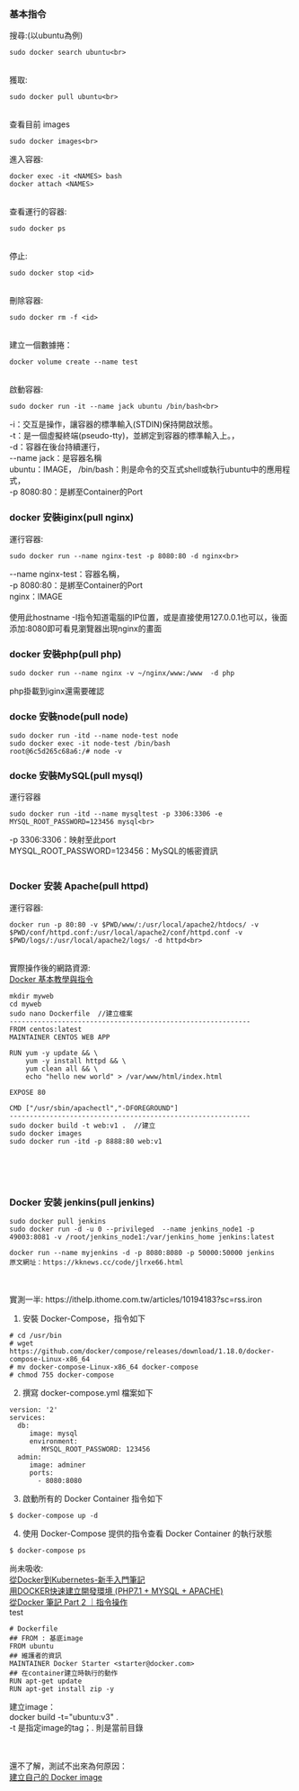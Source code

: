 ### 基本指令
搜尋:(以ubuntu為例)

~~~
sudo docker search ubuntu<br>
~~~

<br>
獲取:

~~~
sudo docker pull ubuntu<br>
~~~

<br>
查看目前 images

~~~
sudo docker images<br>
~~~

進入容器:

~~~
docker exec -it <NAMES> bash
docker attach <NAMES>
~~~

<br>
查看運行的容器:

~~~
sudo docker ps
~~~

<br>
停止:

~~~
sudo docker stop <id>
~~~

<br>
刪除容器:

~~~
sudo docker rm -f <id>
~~~

<br>
建立一個數據捲：

~~~
docker volume create --name test
~~~

<br>
啟動容器:<br>

~~~
sudo docker run -it --name jack ubuntu /bin/bash<br>
~~~

-i：交互是操作，讓容器的標準輸入(STDIN)保持開啟狀態。<br>
-t：是一個虛擬終端(pseudo-tty)，並綁定到容器的標準輸入上。，<br>
-d：容器在後台持續運行，<br>
--name jack：是容器名稱<br>
ubuntu：IMAGE，
/bin/bash：則是命令的交互式shell或執行ubuntu中的應用程式，<br>
-p 8080:80：是綁至Container的Port<br>

### docker 安裝iginx(pull nginx)

運行容器:<br>

~~~
sudo docker run --name nginx-test -p 8080:80 -d nginx<br>
~~~

--name nginx-test：容器名稱，<br>
-p 8080:80：是綁至Container的Port<br>
nginx：IMAGE<br>
<br>
使用此hostname -I指令知道電腦的IP位置，或是直接使用127.0.0.1也可以，後面添加:8080即可看見瀏覽器出現nginx的畫面<br>

### docker 安裝php(pull php)

~~~
sudo docker run --name nginx -v ~/nginx/www:/www  -d php
~~~

php掛載到iginx還需要確認<br>

### docke 安裝node(pull node)

~~~
sudo docker run -itd --name node-test node
sudo docker exec -it node-test /bin/bash
root@6c5d265c68a6:/# node -v
~~~

### docke 安裝MySQL(pull mysql)

運行容器

~~~
sudo docker run -itd --name mysqltest -p 3306:3306 -e MYSQL_ROOT_PASSWORD=123456 mysql<br>
~~~

-p 3306:3306：映射至此port<br>
MYSQL_ROOT_PASSWORD=123456：MySQL的帳密資訊<br>
<br>

### Docker 安装 Apache(pull httpd)

運行容器:

~~~
docker run -p 80:80 -v $PWD/www/:/usr/local/apache2/htdocs/ -v $PWD/conf/httpd.conf:/usr/local/apache2/conf/httpd.conf -v $PWD/logs/:/usr/local/apache2/logs/ -d httpd<br>
~~~

<br>
實際操作後的網路資源:<br>
<a href="http://blog.maxkit.com.tw/2017/03/docker-compose.html">Docker 基本教學與指令</a><br>

~~~
mkdir myweb
cd myweb
sudo nano Dockerfile  //建立檔案
------------------------------------------------------------
FROM centos:latest
MAINTAINER CENTOS WEB APP

RUN yum -y update && \
    yum -y install httpd && \
    yum clean all && \
    echo "hello new world" > /var/www/html/index.html

EXPOSE 80

CMD ["/usr/sbin/apachectl","-DFOREGROUND"]
------------------------------------------------------------
sudo docker build -t web:v1 .  //建立
sudo docker images
sudo docker run -itd -p 8888:80 web:v1
~~~

<br>
<br>
<br>

### Docker 安装 jenkins(pull jenkins)

~~~
sudo docker pull jenkins
sudo docker run -d -u 0 --privileged  --name jenkins_node1 -p 49003:8081 -v /root/jenkins_node1:/var/jenkins_home jenkins:latest

docker run --name myjenkins -d -p 8080:8080 -p 50000:50000 jenkins
原文網址：https://kknews.cc/code/jlrxe66.html
~~~

<br>
<br>
實測一半:
https://ithelp.ithome.com.tw/articles/10194183?sc=rss.iron

1. 安裝 Docker-Compose，指令如下
~~~
# cd /usr/bin
# wget https://github.com/docker/compose/releases/download/1.18.0/docker-compose-Linux-x86_64
# mv docker-compose-Linux-x86_64 docker-compose
# chmod 755 docker-compose
~~~
2. 撰寫 docker-compose.yml 檔案如下
~~~
version: '2'
services:
  db:
     image: mysql
     environment:
        MYSQL_ROOT_PASSWORD: 123456
  admin:
     image: adminer
     ports:
       - 8080:8080
~~~
3. 啟動所有的 Docker Container 指令如下
~~~
$ docker-compose up -d
~~~
4. 使用 Docker-Compose 提供的指令查看 Docker Container 的執行狀態
~~~
$ docker-compose ps
~~~

尚未吸收:<br>
<a href="https://ithelp.ithome.com.tw/users/20072603/ironman/2088">從Docker到Kubernetes-新手入門筆記</a><br>
<a href="https://pickmanblog.wordpress.com/2017/09/10/%E7%94%A8docker%E5%BF%AB%E9%80%9F%E5%BB%BA%E7%AB%8B%E9%96%8B%E7%99%BC%E7%92%B0%E5%A2%83-php7-1-mysql-apache/">用DOCKER快速建立開發環境 (PHP7.1 + MYSQL + APACHE)</a><br>
<a href="https://medium.com/@VisonLi/docker-%E5%85%A5%E9%96%80-%E7%AD%86%E8%A8%98-part-2-91e4dfa2b365">從Docker 筆記 Part 2 ｜指令操作</a><br>
test<br>

~~~
# Dockerfile 
## FROM : 基底image
FROM ubuntu
## 維護者的資訊
MAINTAINER Docker Starter <starter@docker.com>
## 在container建立時執行的動作
RUN apt-get update
RUN apt-get install zip -y
~~~

建立image：<br>
docker build -t="ubuntu:v3" .<br>
-t 是指定image的tag；. 則是當前目錄<br>

<br>
<br>
還不了解，測試不出來為何原因：<br>
<a href="https://skychang.github.io/2015/07/30/%E5%BB%BA%E7%AB%8B%E8%87%AA%E5%B7%B1%E7%9A%84-Docker-image/">建立自己的 Docker image</a><br>

